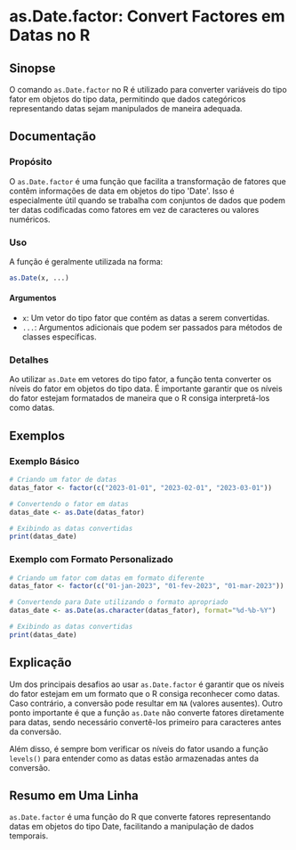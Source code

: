 <!--
Meta Description: # as.Date.factor: Convert Factores em Datas no R ## Sinopse O comando `as.Date.factor` no R é utilizado para converter variáveis do tipo fator em obje...
Meta Keywords: datas, date, que, fator, factor
-->

# as.Date.factor: Convert Factores em Datas no R

## Sinopse
O comando `as.Date.factor` no R é utilizado para converter variáveis do tipo fator em objetos do tipo data, permitindo que dados categóricos representando datas sejam manipulados de maneira adequada.

## Documentação
### Propósito
O `as.Date.factor` é uma função que facilita a transformação de fatores que contêm informações de data em objetos do tipo 'Date'. Isso é especialmente útil quando se trabalha com conjuntos de dados que podem ter datas codificadas como fatores em vez de caracteres ou valores numéricos.

### Uso
A função é geralmente utilizada na forma:

```R
as.Date(x, ...)
```

#### Argumentos
- `x`: Um vetor do tipo fator que contém as datas a serem convertidas.
- `...`: Argumentos adicionais que podem ser passados para métodos de classes específicas.

### Detalhes
Ao utilizar `as.Date` em vetores do tipo fator, a função tenta converter os níveis do fator em objetos do tipo data. É importante garantir que os níveis do fator estejam formatados de maneira que o R consiga interpretá-los como datas.

## Exemplos
### Exemplo Básico
```R
# Criando um fator de datas
datas_fator <- factor(c("2023-01-01", "2023-02-01", "2023-03-01"))

# Convertendo o fator em datas
datas_date <- as.Date(datas_fator)

# Exibindo as datas convertidas
print(datas_date)
```

### Exemplo com Formato Personalizado
```R
# Criando um fator com datas em formato diferente
datas_fator <- factor(c("01-jan-2023", "01-fev-2023", "01-mar-2023"))

# Convertendo para Date utilizando o formato apropriado
datas_date <- as.Date(as.character(datas_fator), format="%d-%b-%Y")

# Exibindo as datas convertidas
print(datas_date)
```

## Explicação
Um dos principais desafios ao usar `as.Date.factor` é garantir que os níveis do fator estejam em um formato que o R consiga reconhecer como datas. Caso contrário, a conversão pode resultar em `NA` (valores ausentes). Outro ponto importante é que a função `as.Date` não converte fatores diretamente para datas, sendo necessário convertê-los primeiro para caracteres antes da conversão.

Além disso, é sempre bom verificar os níveis do fator usando a função `levels()` para entender como as datas estão armazenadas antes da conversão.

## Resumo em Uma Linha
`as.Date.factor` é uma função do R que converte fatores representando datas em objetos do tipo Date, facilitando a manipulação de dados temporais.